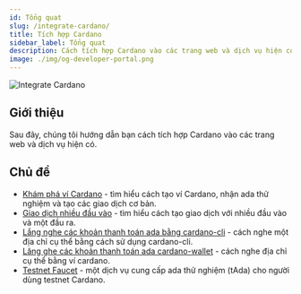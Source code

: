 ```yaml
---
id: Tổng quat
slug: /integrate-cardano/
title: Tích hợp Cardano
sidebar_label: Tổng quat
description: Cách tích hợp Cardano vào các trang web và dịch vụ hiện có.
image: ./img/og-developer-portal.png
--- 
```



![Integrate Cardano](../../static/img/card-integrate-cardano-title.svg)

## Giới thiệu
Sau đây, chúng tôi hướng dẫn bạn cách tích hợp Cardano vào các trang web và dịch vụ hiện có.

## Chủ đề
- [Khám phá ví Cardano](creating-wallet-faucet) - tìm hiểu cách tạo ví Cardano, nhận ada thử nghiệm và tạo các giao dịch cơ bản.
- [Giao dịch nhiều đầu vào](multi-witness-transactions-cli) - tìm hiểu cách tạo giao dịch với nhiều đầu vào và một đầu ra.
- [Lắng nghe các khoản thanh toán ada bằng cardano-cli](listening-for-payments-cli) - cách nghe một địa chỉ cụ thể bằng cách sử dụng cardano-cli.
- [Lăng ghe các khoản thanh toán ada cardano-wallet](listening-for-payments-wallet) - cách nghe địa chỉ cụ thể bằng ví cardano.
- [Testnet Faucet](testnet-faucet) - một dịch vụ cung cấp ada thử nghiệm (tAda) cho người dùng testnet Cardano. 